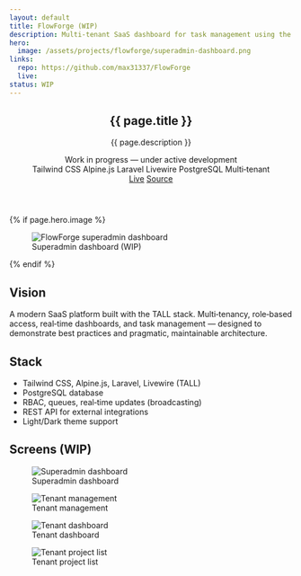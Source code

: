 ```yaml
---
layout: default
title: FlowForge (WIP)
description: Multi-tenant SaaS dashboard for task management using the TALL stack — Tailwind CSS, Alpine.js, Laravel, Livewire — with PostgreSQL.
hero:
  image: /assets/projects/flowforge/superadmin-dashboard.png
links:
  repo: https://github.com/max31337/FlowForge
  live:
status: WIP
---
```


<section class="space-y-10">
  <header class="space-y-4">
    <div>
      <h1 class="text-3xl font-semibold tracking-tight">{{ page.title }}</h1>
      <p class="text-muted-foreground max-w-2xl">{{ page.description }}</p>
      <div class="mt-2 text-[11px] inline-flex items-center gap-2 rounded-md border border-border bg-secondary/50 px-2 py-1">
        <span class="size-2 rounded-full bg-yellow-500"></span>
        <span>Work in progress — under active development</span>
      </div>
    </div>
    <div class="flex flex-wrap items-center gap-2 text-[11px]">
      <span class="rounded-full border border-border px-2 py-0.5 bg-secondary/40">Tailwind CSS</span>
      <span class="rounded-full border border-border px-2 py-0.5 bg-secondary/40">Alpine.js</span>
      <span class="rounded-full border border-border px-2 py-0.5 bg-secondary/40">Laravel</span>
      <span class="rounded-full border border-border px-2 py-0.5 bg-secondary/40">Livewire</span>
      <span class="rounded-full border border-border px-2 py-0.5 bg-secondary/40">PostgreSQL</span>
      <span class="rounded-full border border-border px-2 py-0.5 bg-secondary/40">Multi‑tenant</span>
    </div>
    <div class="flex gap-3 text-xs">
      <a class="rounded-md border border-border px-3 py-1 hover:bg-secondary {% unless page.links.live %}pointer-events-none opacity-50{% endunless %}" href="{{ page.links.live }}">Live</a>
      <a class="rounded-md border border-border px-3 py-1 hover:bg-secondary" href="{{ page.links.repo }}" target="_blank" rel="noopener">Source</a>
    </div>
  </header>

  {% if page.hero.image %}
  <figure class="rounded-lg border border-border overflow-hidden">
    <img class="w-full" src="{{ page.hero.image | relative_url }}" alt="FlowForge superadmin dashboard" />
    <figcaption class="px-4 py-2 text-xs text-muted-foreground border-t border-border">Superadmin dashboard (WIP)</figcaption>
  </figure>
  {% endif %}

  <div class="grid gap-6 md:grid-cols-2">
    <article class="rounded-lg border border-border p-4">
      <h2 class="font-medium mb-2">Vision</h2>
      <p class="text-sm text-muted-foreground">A modern SaaS platform built with the TALL stack. Multi‑tenancy, role‑based access, real‑time dashboards, and task management — designed to demonstrate best practices and pragmatic, maintainable architecture.</p>
    </article>
    <article class="rounded-lg border border-border p-4">
      <h2 class="font-medium mb-2">Stack</h2>
      <ul class="list-disc pl-5 text-sm space-y-1 text-muted-foreground">
        <li>Tailwind CSS, Alpine.js, Laravel, Livewire (TALL)</li>
        <li>PostgreSQL database</li>
        <li>RBAC, queues, real‑time updates (broadcasting)</li>
        <li>REST API for external integrations</li>
        <li>Light/Dark theme support</li>
      </ul>
    </article>
  </div>

  <div class="space-y-3">
    <h2 class="font-medium">Screens (WIP)</h2>
    <div class="grid gap-4 md:grid-cols-2">
      <figure class="rounded-lg border border-border overflow-hidden">
        <img class="w-full" src="{{ '/assets/projects/flowforge/superadmin-dashboard.png' | relative_url }}" alt="Superadmin dashboard" />
        <figcaption class="px-4 py-2 text-xs text-muted-foreground border-t border-border">Superadmin dashboard</figcaption>
      </figure>
      <figure class="rounded-lg border border-border overflow-hidden">
        <img class="w-full" src="{{ '/assets/projects/flowforge/superadmin-tenant-management.png' | relative_url }}" alt="Tenant management" />
        <figcaption class="px-4 py-2 text-xs text-muted-foreground border-t border-border">Tenant management</figcaption>
      </figure>
      <figure class="rounded-lg border border-border overflow-hidden">
        <img class="w-full" src="{{ '/assets/projects/flowforge/tenant dashboard.png' | relative_url }}" alt="Tenant dashboard" />
        <figcaption class="px-4 py-2 text-xs text-muted-foreground border-t border-border">Tenant dashboard</figcaption>
      </figure>
      <figure class="rounded-lg border border-border overflow-hidden">
        <img class="w-full" src="{{ '/assets/projects/flowforge/tenant-project-list.png' | relative_url }}" alt="Tenant project list" />
        <figcaption class="px-4 py-2 text-xs text-muted-foreground border-t border-border">Tenant project list</figcaption>
      </figure>
    </div>
  </div>
</section>
